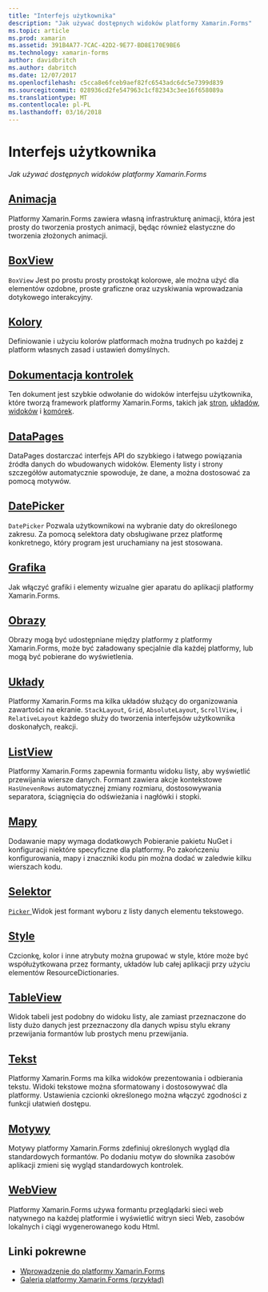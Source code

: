 ```yaml
---
title: "Interfejs użytkownika"
description: "Jak używać dostępnych widoków platformy Xamarin.Forms"
ms.topic: article
ms.prod: xamarin
ms.assetid: 391B4A77-7CAC-42D2-9E77-BD8E170E9BE6
ms.technology: xamarin-forms
author: davidbritch
ms.author: dabritch
ms.date: 12/07/2017
ms.openlocfilehash: c5cca8e6fceb9aef82fc6543adc6dc5e7399d839
ms.sourcegitcommit: 028936cd2fe547963c1cf82343c3ee16f658089a
ms.translationtype: MT
ms.contentlocale: pl-PL
ms.lasthandoff: 03/16/2018
---
```

# <a name="user-interface"></a>Interfejs użytkownika

_Jak używać dostępnych widoków platformy Xamarin.Forms_

## <a name="animationanimationindexmd"></a>[Animacja](animation/index.md)

Platformy Xamarin.Forms zawiera własną infrastrukturę animacji, która jest prosty do tworzenia prostych animacji, będąc również elastyczne do tworzenia złożonych animacji.

## <a name="boxviewboxviewmd"></a>[BoxView](boxview.md)

`BoxView` Jest po prostu prosty prostokąt kolorowe, ale można użyć dla elementów ozdobne, proste graficzne oraz uzyskiwania wprowadzania dotykowego interakcyjny.

## <a name="colorscolorsmd"></a>[Kolory](colors.md)

Definiowanie i użyciu kolorów platformach można trudnych po każdej z platform własnych zasad i ustawień domyślnych.

## <a name="controls-referencecontrolsindexmd"></a>[Dokumentacja kontrolek](controls/index.md)

Ten dokument jest szybkie odwołanie do widoków interfejsu użytkownika, które tworzą framework platformy Xamarin.Forms, takich jak [stron](~/xamarin-forms/user-interface/controls/pages.md), [układów](~/xamarin-forms/user-interface/controls/layouts.md), [widoków](~/xamarin-forms/user-interface/controls/views.md) i [komórek](~/xamarin-forms/user-interface/controls/cells.md).

## <a name="datapagesdatapagesindexmd"></a>[DataPages](datapages/index.md)

DataPages dostarczać interfejs API do szybkiego i łatwego powiązania źródła danych do wbudowanych widoków. Elementy listy i strony szczegółów automatycznie spowoduje, że dane, a można dostosować za pomocą motywów.

## <a name="datepickerdatepickermd"></a>[DatePicker](datepicker.md)

`DatePicker` Pozwala użytkownikowi na wybranie daty do określonego zakresu. Za pomocą selektora daty obsługiwane przez platformę konkretnego, który program jest uruchamiany na jest stosowana.

## <a name="graphicsgraphicsindexmd"></a>[Grafika](graphics/index.md)

Jak włączyć grafiki i elementy wizualne gier aparatu do aplikacji platformy Xamarin.Forms.

## <a name="imagesimagesmd"></a>[Obrazy](images.md)

Obrazy mogą być udostępniane między platformy z platformy Xamarin.Forms, może być załadowany specjalnie dla każdej platformy, lub mogą być pobierane do wyświetlenia.

## <a name="layoutslayoutsindexmd"></a>[Układy](layouts/index.md)

Platformy Xamarin.Forms ma kilka układów służący do organizowania zawartości na ekranie. `StackLayout`, `Grid`, `AbsoluteLayout`, `ScrollView`, i `RelativeLayout` każdego służy do tworzenia interfejsów użytkownika doskonałych, reakcji.

## <a name="listviewlistviewindexmd"></a>[ListView](listview/index.md)

Platformy Xamarin.Forms zapewnia formantu widoku listy, aby wyświetlić przewijania wiersze danych. Formant zawiera akcje kontekstowe `HasUnevenRows` automatycznej zmiany rozmiaru, dostosowywania separatora, ściągnięcia do odświeżania i nagłówki i stopki.

## <a name="mapsmapmd"></a>[Mapy](map.md)

Dodawanie mapy wymaga dodatkowych Pobieranie pakietu NuGet i konfiguracji niektóre specyficzne dla platformy. Po zakończeniu konfigurowania, mapy i znaczniki kodu pin można dodać w zaledwie kilku wierszach kodu.

## <a name="pickerpickerindexmd"></a>[Selektor](picker/index.md)

[ `Picker` ](https://developer.xamarin.com/api/type/Xamarin.Forms.Picker/) Widok jest formant wyboru z listy danych elementu tekstowego.

## <a name="stylesstylesindexmd"></a>[Style](styles/index.md)

Czcionkę, kolor i inne atrybuty można grupować w style, które może być współużytkowana przez formanty, układów lub całej aplikacji przy użyciu elementów ResourceDictionaries.

## <a name="tableviewtableviewmd"></a>[TableView](tableview.md)

Widok tabeli jest podobny do widoku listy, ale zamiast przeznaczone do listy dużo danych jest przeznaczony dla danych wpisu stylu ekrany przewijania formantów lub prostych menu przewijania.

## <a name="texttextindexmd"></a>[Tekst](text/index.md)

Platformy Xamarin.Forms ma kilka widoków prezentowania i odbierania tekstu. Widoki tekstowe można sformatowany i dostosowywać dla platformy. Ustawienia czcionki określonego można włączyć zgodności z funkcji ułatwień dostępu.

## <a name="themesthemesindexmd"></a>[Motywy](themes/index.md)

Motywy platformy Xamarin.Forms zdefiniuj określonych wygląd dla standardowych formantów. Po dodaniu motyw do słownika zasobów aplikacji zmieni się wygląd standardowych kontrolek.

## <a name="webviewwebviewmd"></a>[WebView](webview.md)

Platformy Xamarin.Forms używa formantu przeglądarki sieci web natywnego na każdej platformie i wyświetlić witryn sieci Web, zasobów lokalnych i ciągi wygenerowanego kodu Html.


## <a name="related-links"></a>Linki pokrewne

- [Wprowadzenie do platformy Xamarin.Forms](~/xamarin-forms/get-started/introduction-to-xamarin-forms.md)
- [Galeria platformy Xamarin.Forms (przykład)](https://developer.xamarin.com/samples/FormsGallery/)

